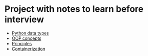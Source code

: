 # Project with notes to learn before interview

* [Python data types](./1_data_types/datatypes.md)
* [OOP concepts](./2_OOP/oop.md)
* [Principles](./3_programming_principles/solid_dry_kiss.md)
* [Containerization](./4_containerization/containerization.md)